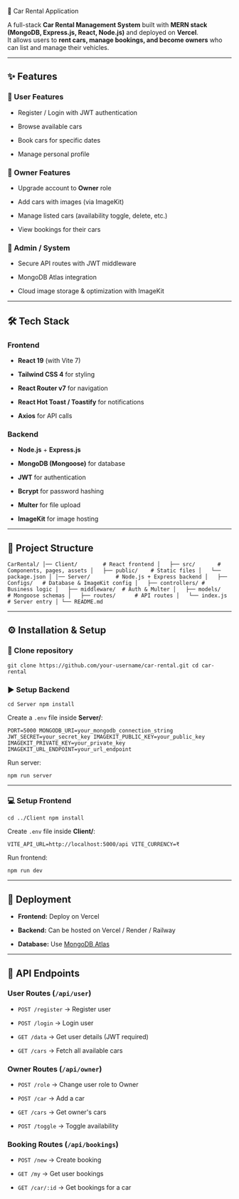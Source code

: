 🚗 Car Rental Application

A full-stack **Car Rental Management System** built with **MERN stack (MongoDB, Express.js, React, Node.js)** and deployed on **Vercel**.\
It allows users to **rent cars, manage bookings, and become owners** who can list and manage their vehicles.

* * * * *

✨ Features
----------

### 🔹 User Features

-   Register / Login with JWT authentication

-   Browse available cars

-   Book cars for specific dates

-   Manage personal profile

### 🔹 Owner Features

-   Upgrade account to **Owner** role

-   Add cars with images (via ImageKit)

-   Manage listed cars (availability toggle, delete, etc.)

-   View bookings for their cars

### 🔹 Admin / System

-   Secure API routes with JWT middleware

-   MongoDB Atlas integration

-   Cloud image storage & optimization with ImageKit

* * * * *

🛠️ Tech Stack
--------------

### Frontend

-   **React 19** (with Vite 7)

-   **Tailwind CSS 4** for styling

-   **React Router v7** for navigation

-   **React Hot Toast / Toastify** for notifications

-   **Axios** for API calls

### Backend

-   **Node.js** + **Express.js**

-   **MongoDB (Mongoose)** for database

-   **JWT** for authentication

-   **Bcrypt** for password hashing

-   **Multer** for file upload

-   **ImageKit** for image hosting

* * * * *

📂 Project Structure
--------------------

`CarRental/
│── Client/        # React frontend
│   ├── src/       # Components, pages, assets
│   ├── public/    # Static files
│   └── package.json
│
│── Server/        # Node.js + Express backend
│   ├── Configs/   # Database & ImageKit config
│   ├── controllers/ # Business logic
│   ├── middleware/  # Auth & Multer
│   ├── models/      # Mongoose schemas
│   ├── routes/      # API routes
│   └── index.js     # Server entry
│
└── README.md`

* * * * *

⚙️ Installation & Setup
-----------------------

### 🔽 Clone repository

`git clone https://github.com/your-username/car-rental.git
cd car-rental`

### ▶️ Setup Backend

`cd Server
npm install`

Create a `.env` file inside **Server/**:

`PORT=5000
MONGODB_URI=your_mongodb_connection_string
JWT_SECRET=your_secret_key
IMAGEKIT_PUBLIC_KEY=your_public_key
IMAGEKIT_PRIVATE_KEY=your_private_key
IMAGEKIT_URL_ENDPOINT=your_url_endpoint`

Run server:

`npm run server`

* * * * *

### 💻 Setup Frontend

`cd ../Client
npm install`

Create `.env` file inside **Client/**:

`VITE_API_URL=http://localhost:5000/api
VITE_CURRENCY=₹`

Run frontend:

`npm run dev`

* * * * *

🚀 Deployment
-------------

-   **Frontend:** Deploy on Vercel

-   **Backend:** Can be hosted on Vercel / Render / Railway

-   **Database:** Use [MongoDB Atlas](https://www.mongodb.com/cloud/atlas?utm_source=chatgpt.com)

* * * * *

🔑 API Endpoints
----------------

### User Routes (`/api/user`)

-   `POST /register` → Register user

-   `POST /login` → Login user

-   `GET /data` → Get user details (JWT required)

-   `GET /cars` → Fetch all available cars

### Owner Routes (`/api/owner`)

-   `POST /role` → Change user role to Owner

-   `POST /car` → Add a car

-   `GET /cars` → Get owner's cars

-   `POST /toggle` → Toggle availability

### Booking Routes (`/api/bookings`)

-   `POST /new` → Create booking

-   `GET /my` → Get user bookings

-   `GET /car/:id` → Get bookings for a car
